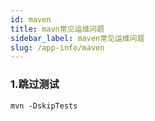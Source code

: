 ```yaml
---
id: maven
title: mavn常见运维问题
sidebar_label: maven常见运维问题
slug: /app-info/maven
---
```


### 1.跳过测试

```
mvn -DskipTests
```


